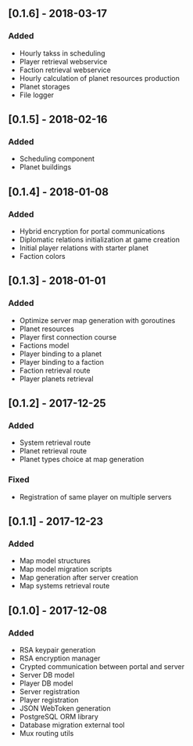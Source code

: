 ## [0.1.6] - 2018-03-17
### Added
- Hourly takss in scheduling
- Player retrieval webservice
- Faction retrieval webservice
- Hourly calculation of planet resources production
- Planet storages
- File logger

## [0.1.5] - 2018-02-16
### Added
- Scheduling component
- Planet buildings

## [0.1.4] - 2018-01-08
### Added
- Hybrid encryption for portal communications
- Diplomatic relations initialization at game creation
- Initial player relations with starter planet
- Faction colors

## [0.1.3] - 2018-01-01
### Added
- Optimize server map generation with goroutines
- Planet resources
- Player first connection course
- Factions model
- Player binding to a planet
- Player binding to a faction
- Faction retrieval route
- Player planets retrieval

## [0.1.2] - 2017-12-25
### Added
- System retrieval route
- Planet retrieval route
- Planet types choice at map generation

### Fixed
- Registration of same player on multiple servers

## [0.1.1] - 2017-12-23
### Added
- Map model structures
- Map model migration scripts
- Map generation after server creation
- Map systems retrieval route

## [0.1.0] - 2017-12-08
### Added
- RSA keypair generation
- RSA encryption manager
- Crypted communication between portal and server
- Server DB model
- Player DB model
- Server registration
- Player registration
- JSON WebToken generation
- PostgreSQL ORM library
- Database migration external tool
- Mux routing utils
